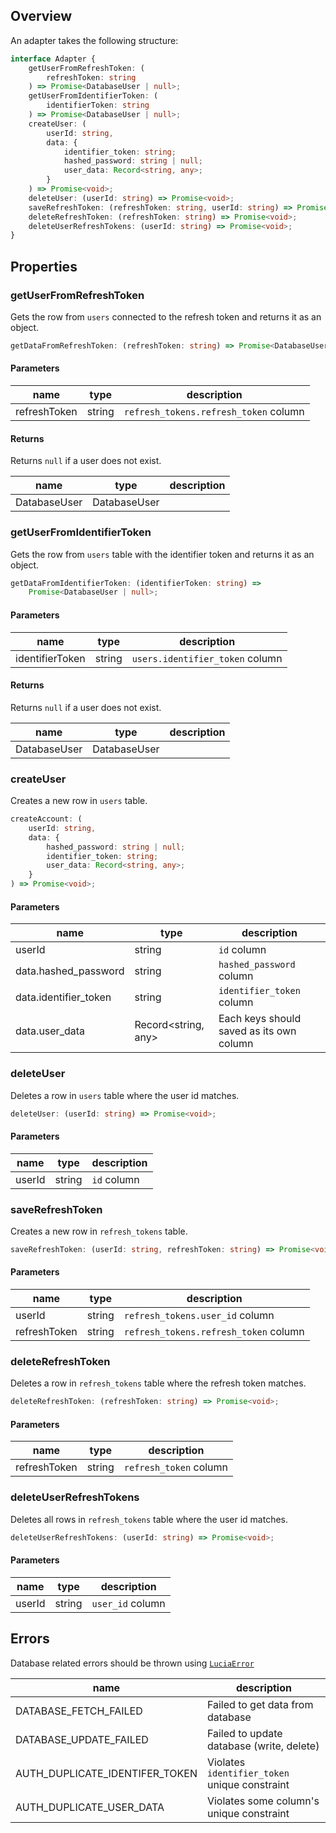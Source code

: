 ## Overview

An adapter takes the following structure:

```ts
interface Adapter {
    getUserFromRefreshToken: (
        refreshToken: string
    ) => Promise<DatabaseUser | null>;
    getUserFromIdentifierToken: (
        identifierToken: string
    ) => Promise<DatabaseUser | null>;
    createUser: (
        userId: string,
        data: {
            identifier_token: string;
            hashed_password: string | null;
            user_data: Record<string, any>;
        }
    ) => Promise<void>;
    deleteUser: (userId: string) => Promise<void>;
    saveRefreshToken: (refreshToken: string, userId: string) => Promise<void>;
    deleteRefreshToken: (refreshToken: string) => Promise<void>;
    deleteUserRefreshTokens: (userId: string) => Promise<void>;
}
```

## Properties

### getUserFromRefreshToken

Gets the row from `users` connected to the refresh token and returns it as an object.

```ts
getDataFromRefreshToken: (refreshToken: string) => Promise<DatabaseUser | null>;
```

#### Parameters

| name         | type   | description                           |
| ------------ | ------ | ------------------------------------- |
| refreshToken | string | `refresh_tokens.refresh_token` column |

#### Returns

Returns `null` if a user does not exist.

| name         | type         | description |
| ------------ | ------------ | ----------- |
| DatabaseUser | DatabaseUser |             |

### getUserFromIdentifierToken

Gets the row from `users` table with the identifier token and returns it as an object.

```ts
getDataFromIdentifierToken: (identifierToken: string) =>
    Promise<DatabaseUser | null>;
```

#### Parameters

| name            | type   | description                     |
| --------------- | ------ | ------------------------------- |
| identifierToken | string | `users.identifier_token` column |

#### Returns

Returns `null` if a user does not exist.

| name         | type         | description |
| ------------ | ------------ | ----------- |
| DatabaseUser | DatabaseUser |             |

### createUser

Creates a new row in `users` table.

```ts
createAccount: (
    userId: string,
    data: {
        hashed_password: string | null;
        identifier_token: string;
        user_data: Record<string, any>;
    }
) => Promise<void>;
```

#### Parameters

| name                  | type                | description                              |
| --------------------- | ------------------- | ---------------------------------------- |
| userId                | string              | `id` column                              |
| data.hashed_password  | string              | `hashed_password` column                 |
| data.identifier_token | string              | `identifier_token` column                |
| data.user_data        | Record<string, any> | Each keys should saved as its own column |

### deleteUser

Deletes a row in `users` table where the user id matches.

```ts
deleteUser: (userId: string) => Promise<void>;
```

#### Parameters

| name   | type   | description |
| ------ | ------ | ----------- |
| userId | string | `id` column |

### saveRefreshToken

Creates a new row in `refresh_tokens` table.

```ts
saveRefreshToken: (userId: string, refreshToken: string) => Promise<void>;
```

#### Parameters

| name         | type   | description                           |
| ------------ | ------ | ------------------------------------- |
| userId       | string | `refresh_tokens.user_id` column       |
| refreshToken | string | `refresh_tokens.refresh_token` column |

### deleteRefreshToken

Deletes a row in `refresh_tokens` table where the refresh token matches.

```ts
deleteRefreshToken: (refreshToken: string) => Promise<void>;
```

#### Parameters

| name         | type   | description            |
| ------------ | ------ | ---------------------- |
| refreshToken | string | `refresh_token` column |

### deleteUserRefreshTokens

Deletes all rows in `refresh_tokens` table where the user id matches.

```ts
deleteUserRefreshTokens: (userId: string) => Promise<void>;
```

#### Parameters

| name   | type   | description      |
| ------ | ------ | ---------------- |
| userId | string | `user_id` column |

## Errors

Database related errors should be thrown using [`LuciaError`](/references/error-handling)

| name                           | description                                   |
| ------------------------------ | --------------------------------------------- |
| DATABASE_FETCH_FAILED          | Failed to get data from database              |
| DATABASE_UPDATE_FAILED         | Failed to update database (write, delete)     |
| AUTH_DUPLICATE_IDENTIFER_TOKEN | Violates `identifier_token` unique constraint |
| AUTH_DUPLICATE_USER_DATA       | Violates some column's unique constraint      |
